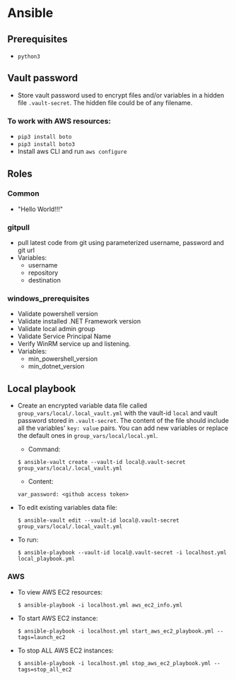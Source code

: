 # Ansible

## Prerequisites

- `python3`

## Vault password

- Store vault password used to encrypt files and/or variables in a hidden file `.vault-secret`. The hidden file could be of any filename.

### To work with AWS resources:

- `pip3 install boto`
- `pip3 install boto3`
- Install aws CLI and run `aws configure`

## Roles

### Common

- "Hello World!!!"

### gitpull

- pull latest code from git using parameterized username, password and git url
- Variables:
  - username
  - repository
  - destination

### windows_prerequisites

- Validate powershell version
- Validate installed .NET Framework version
- Validate local admin group
- Validate Service Principal Name
- Verify WinRM service up and listening.
- Variables:
  - min_powershell_version
  - min_dotnet_version

## Local playbook

- Create an encrypted variable data file called `group_vars/local/.local_vault.yml` with the vault-id `local` and vault password stored in `.vault-secret`. The content of the file should include all the variables' `key: value` pairs. You can add new variables or replace the default ones in `group_vars/local/local.yml`.

  - Command:

  ```
  $ ansible-vault create --vault-id local@.vault-secret group_vars/local/.local_vault.yml
  ```

  - Content:

  ```
  var_password: <github access token>
  ```

- To edit existing variables data file:

  ```
  $ ansible-vault edit --vault-id local@.vault-secret group_vars/local/.local_vault.yml
  ```

- To run:
  ```
  $ ansible-playbook --vault-id local@.vault-secret -i localhost.yml local_playbook.yml
  ```

### AWS

- To view AWS EC2 resources:

  ```
  $ ansible-playbook -i localhost.yml aws_ec2_info.yml
  ```

- To start AWS EC2 instance:

  ```
  $ ansible-playbook -i localhost.yml start_aws_ec2_playbook.yml --tags=launch_ec2
  ```

- To stop ALL AWS EC2 instances:

  ```
  $ ansible-playbook -i localhost.yml stop_aws_ec2_playbook.yml --tags=stop_all_ec2
  ```
